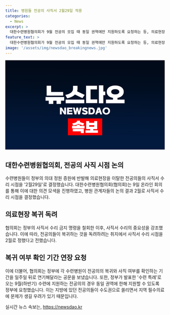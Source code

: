 ```yaml
---
title: 병원들 전공의 사직서 2월29일 적용
categories:
  - News
excerpt: >
  대한수련병원협의회가 9월 전공의 모집 때 동일 권역에만 지원하도록 요청하는 등, 의료현장을 이탈한 전공의들의 사직 시점을 논의했다. 이에 대한수련병원협의회는 사직서 수리 시점을 2월로 결정하고, 정부에 복귀 독려 및 사직 여부 확인 기간 연기 등을 요청했다. 또한, 정부에게 9월 전공의 모집 시 동일 권역 지원 제한을 요청하며, 정부의 요구에 대한 사직 처리 기한도 연기할 것을 요청했다.
feature_text: >
  대한수련병원협의회가 9월 전공의 모집 때 동일 권역에만 지원하도록 요청하는 등, 의료현장을 이탈한 전공의들의 사직 시점을 논의했다. 이에 대한수련병원협의회는 사직서 수리 시점을 2월로 결정하고, 정부에 복귀 독려 및 사직 여부 확인 기간 연기 등을 요청했다. 또한, 정부에게 9월 전공의 모집 시 동일 권역 지원 제한을 요청하며, 정부의 요구에 대한 사직 처리 기한도 연기할 것을 요청했다.
image: '/assets/img/newsdao_breakingnews.jpg'
---
```


<p><img src="/assets/img/newsdao_breakingnews.jpg" alt="bookingtag 속보" /></p>

<h2 data-ke-size="size26">대한수련병원협의회, 전공의 사직 시점 논의</h2>

<p>수련병원들이 정부의 의대 정원 증원에 반발해 의료현장을 이탈한 전공의들의 사직서 수리 시점을 '2월29일'로 결정했습니다. 대한수련병원협의회(협의회)는 9일 온라인 회의를 통해 이에 대한 의견 모색을 진행하였고, 병원 관계자들의 논의 결과 2월로 사직서 수리 시점을 결정했습니다.</p>

<h2 data-ke-size="size26">의료현장 복귀 독려</h2>

<p>협의회는 정부의 사직서 수리 금지 명령을 철회한 이후, 사직서 수리의 중요성을 강조했습니다. 이에 따라, 전공의들이 복귀하는 것을 독려하려는 취지에서 사직서 수리 시점을 2월로 정했다고 전했습니다.</p>

<h2 data-ke-size="size26">복귀 여부 확인 기간 연장 요청</h2>

<p>이에 더불어, 협의회는 정부에 각 수련병원이 전공의의 복귀와 사직 여부를 확인하는 기간을 일주일 뒤로 연기해달라는 공문을 보냈습니다. 또한, 정부가 발표한 '수련 특례'로 오는 9월(하반기) 수련에 지원하는 전공의의 경우 동일 권역에 한해 지원할 수 있도록 정부에 요청했습니다. 이는 지방에 있던 전공의들이 수도권으로 쏠리면서 지역 필수의료에 문제가 생길 우려가 있기 때문입니다.</p>
실시간 뉴스 속보는, <a href="https://newsdao.kr" rel="dofollow">https://newsdao.kr</a>


